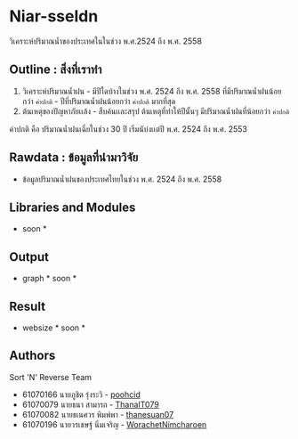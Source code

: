 # Niar-sseldn
  วิเคราะห์ปริมาณน้ำของประเทศในในช่วง พ.ศ.2524 ถึง พ.ศ. 2558 
## Outline : สิ่งที่เราทำ
   1. วิเคราะห์ปริมาณน้ำฝน
     - มีปีใดบ้างในช่วง พ.ศ. 2524 ถึง พ.ศ. 2558 ที่มีปริมาณน้ำฝนน้อยกว่า `ค่าปกติ`
     - ปีที่ปริมาณน้ำฝนน้อยกว่า `ค่าปกติ` มากที่สุด
   2. ต้นเหตุของปัญหาภัยเเล้ง
     - สืบค้นเเละสรุป ต้นเหตุที่ทำให้ปีนั้นๆ มีปริมาณน้ำฝนที่น้อยกว่า `ค่าปกติ`
    
  ค่าปกติ คือ ปริมาณน้ำฝนเฉี่ยในช่วง 30 ปี เริ่มนับ่งเเต่ปี พ.ศ. 2524 ถึง พ.ศ. 2553

## Rawdata : ข้อมูลที่นำมาวิจัย
  - ข้อมูลปริมาณน้ำฝนของประเทศไทยในช่วง พ.ศ. 2524 ถึง พ.ศ. 2558
## Libraries and Modules
* soon *

## Output
* graph * soon *

## Result
* websize * soon *

## Authors
Sort 'N' Reverse Team
- 61070166    นายภูชิต รุ่งระวิ     - [poohcid](https://github.com/poohcid)
- 61070079    นายธนา สามารถ         - [ThanaIT079](https://github.com/ThanaIT079)
- 61070082    นายธเนศวร พิมพ์พา     - [thanesuan07](https://github.com/thanesuan07)
- 61070196    นายวรเชษฐ์ นิ่มเจริญ  - [WorachetNimcharoen](https://github.com/WorachetNimcharoen)
